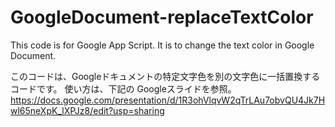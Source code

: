 # GoogleDocument-replaceTextColor
This code is for Google App Script. It is to change the text color in Google Document. 

このコードは、Googleドキュメントの特定文字色を別の文字色に一括置換するコードです。
使い方は、下記の Googleスライドを参照。
https://docs.google.com/presentation/d/1R3ohVlqvW2qTrLAu7obvQU4Jk7Hwl65neXpK_lXPJz8/edit?usp=sharing